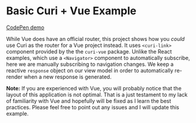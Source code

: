 # Basic Curi + Vue Example

[CodePen demo](https://codepen.io/pshrmn/pen/VbVzBJ)

While Vue does have an official router, this project shows how you _could_ use Curi as the router for a Vue project instead. It uses `<curi-link>` component provided by the the `curi-vue` package. Unlike the React examples, which use a `<Navigator>` component to automatically subscribe, here we are manually subscribing to navigation changes. We keep a reactive `response` object on our view model in order to automatically re-render when a new response is generated.

**Note:** If you are experienced with Vue, you will probably notice that the layout of this application is not optimal. That is a just testament to my lack of familiarity with Vue and hopefully will be fixed as I learn the best practices. Please feel free to point out any issues and I will update this example.
